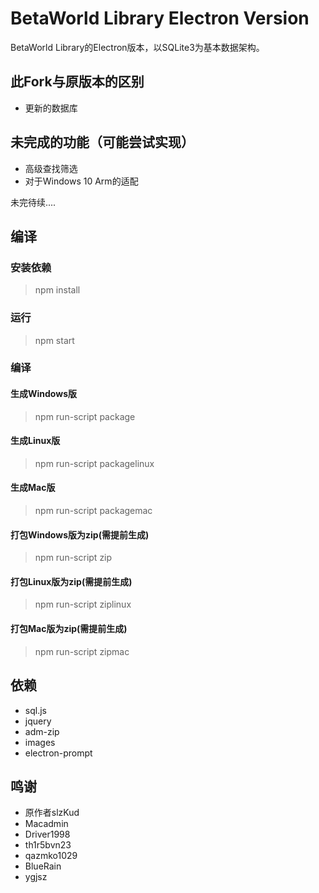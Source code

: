 # BetaWorld Library Electron Version
BetaWorld Library的Electron版本，以SQLite3为基本数据架构。
## 此Fork与原版本的区别
* 更新的数据库

## 未完成的功能（可能尝试实现）
* 高级查找筛选
* 对于Windows 10 Arm的适配

未完待续....
## 编译
### 安装依赖
> npm install

### 运行
> npm start

### 编译
#### 生成Windows版
> npm run-script package
#### 生成Linux版
> npm run-script packagelinux
#### 生成Mac版
> npm run-script packagemac
#### 打包Windows版为zip(需提前生成)
> npm run-script zip
#### 打包Linux版为zip(需提前生成)
> npm run-script ziplinux
#### 打包Mac版为zip(需提前生成)
> npm run-script zipmac

## 依赖
* sql.js
* jquery
* adm-zip
* images
* electron-prompt

## 鸣谢
* 原作者slzKud
* Macadmin
* Driver1998
* th1r5bvn23
* qazmko1029
* BlueRain
* ygjsz